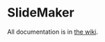 SlideMaker
==========

All documentation is in [the wiki](https://github.com/Chavjoh/SlideMaker/wiki).
